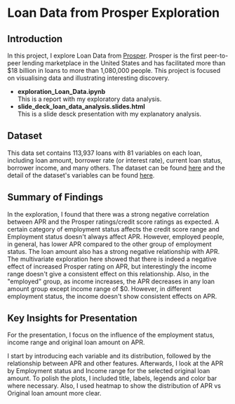 # Loan Data from Prosper Exploration
## Introduction

In this project, I explore Loan Data from [Prosper](https://www.prosper.com/). Prosper is the first peer-to-peer lending marketplace in the United States and has facilitated more than \$18 billion in loans to more than 1,080,000 people.
This project is focused on visualising data and illustrating interesting discovery.

* <b>exploration_Loan_Data.ipynb</b></br> This is a report with my exploratory data analysis.
* <b>slide_deck_loan_data_analysis.slides.html</b></br> This is a slide desck presentation with my explanatory analysis.

## Dataset

This data set contains 113,937 loans with 81 variables on each loan, including loan amount, borrower rate (or interest rate), current loan status, borrower income, and many others. The dataset can be found [here](https://www.google.com/url?q=https://s3.amazonaws.com/udacity-hosted-downloads/ud651/prosperLoanData.csv&sa=D&ust=1554486256021000) and the detail of the dataset's variables can be found [here](https://docs.google.com/spreadsheets/d/1gDyi_L4UvIrLTEC6Wri5nbaMmkGmLQBk-Yx3z0XDEtI/edit#gid=0).


## Summary of Findings

In the exploration, I found that there was a strong negative correlation between APR and the Prosper ratings/credit score ratings as expected. A certain category of employment status affects the credit score range and 
Employment status doesn't always affect APR. However, employed people, in general, has lower APR compared to the other group of employment status. 
The loan amount also has a strong negative relationship with APR. The multivariate exploration here showed that there is indeed a negative effect of increased Prosper rating on APR, but interestingly the income range doesn't give a consistent effect on this relationship. Also, in the "employed" group, as income increases, the APR decreases in any loan amount group except income range of \$0. However, in different employment status, the income doesn't show consistent effects on APR.

## Key Insights for Presentation

For the presentation, I focus on the influence of the employment status, income range and original loan amount on APR.

I start by introducing each variable and its distribution, followed by the relationship between APR and other features.
Afterwards, I look at the APR by Employment status and Income range for the selected original loan amount.
To polish the plots, I included title, labels, legends and color bar where necessary. Also, I used heatmap to show the distribution of APR vs Original loan amount more clear.